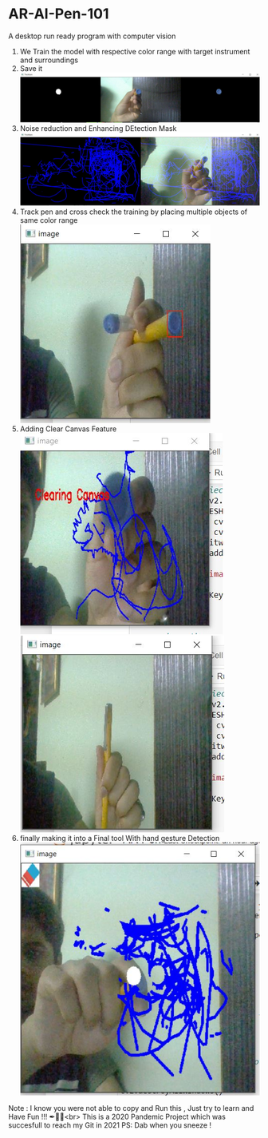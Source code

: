 # AR-AI-Pen-101
A desktop run ready program with computer vision
 
1. We Train the model with respective color range with target instrument and surroundings
2. Save it
![Model Sample](https://github.com/ARJ01/AR-AI-Pen-101/blob/main/Virtual%20spot.JPG)
4. Noise reduction and Enhancing DEtection Mask  ![Model Sample](https://github.com/ARJ01/AR-AI-Pen-101/blob/main/PenTry.JPG)
5. Track pen and cross check the training by placing multiple objects of same color range ![Model Sample](https://github.com/ARJ01/AR-AI-Pen-101/blob/main/MultiCap.JPG)
6. Adding Clear Canvas Feature 
  ![Model Sample](https://github.com/ARJ01/AR-AI-Pen-101/blob/main/clearAll.JPG)
 ![Model Sample](https://github.com/ARJ01/AR-AI-Pen-101/blob/main/cleared.JPG)
7. finally making it into a Final tool With hand gesture Detection![Model Sample](https://github.com/ARJ01/AR-AI-Pen-101/blob/main/touch%20erase.JPG)

Note : I know you were not able to copy and Run this , 
        Just try to learn and Have Fun !!! ✒🤖🤖<br\>
This is a 2020 Pandemic Project which was succesfull to reach my Git in 2021 
  PS: Dab when you sneeze !
